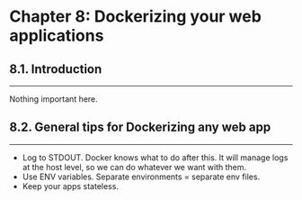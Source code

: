 # Chapter 8: Dockerizing your web applications

## 8.1. Introduction
--------------------

Nothing important here.

## 8.2. General tips for Dockerizing any web app
------------------------------------------------

- Log to STDOUT. Docker knows what to do after this. It will manage logs at the host level, so we can do whatever we want with them.
- Use ENV variables. Separate environments = separate env files.
- Keep your apps stateless.
